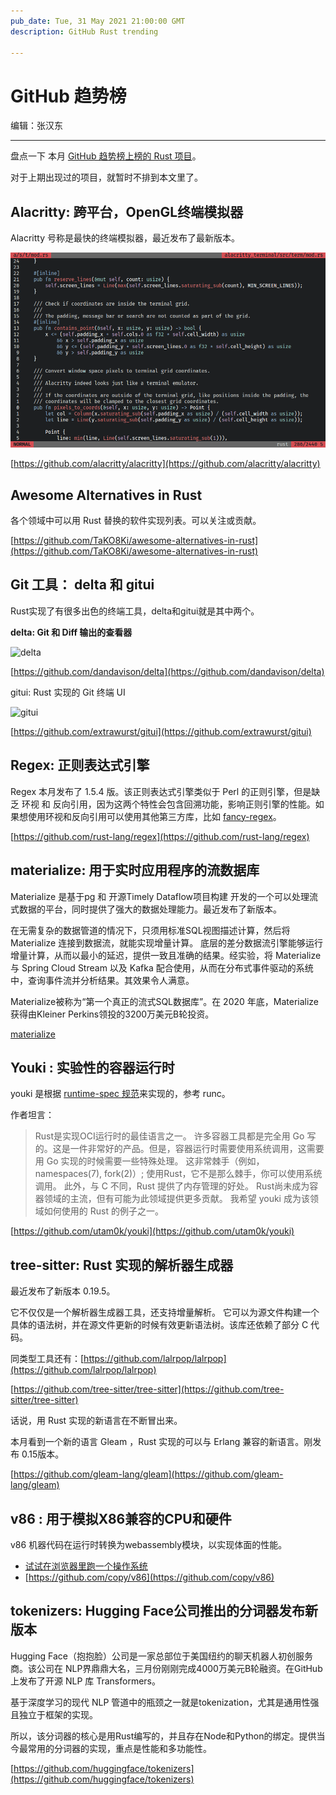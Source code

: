 ```yaml
---
pub_date: Tue, 31 May 2021 21:00:00 GMT
description: GitHub Rust trending

---
```


# GitHub 趋势榜

编辑：张汉东

---

盘点一下 本月 [GitHub 趋势榜上榜的 Rust 项目](https://github.com/trending/rust?since=daily)。

对于上期出现过的项目，就暂时不排到本文里了。

## Alacritty: 跨平台，OpenGL终端模拟器

Alacritty 号称是最快的终端模拟器，最近发布了最新版本。

![alacritty](./image/github/alacritty.png)

[https://github.com/alacritty/alacritty](https://github.com/alacritty/alacritty)

## Awesome Alternatives in Rust

各个领域中可以用 Rust 替换的软件实现列表。可以关注或贡献。

[https://github.com/TaKO8Ki/awesome-alternatives-in-rust](https://github.com/TaKO8Ki/awesome-alternatives-in-rust)

## Git 工具： delta 和 gitui

Rust实现了有很多出色的终端工具，delta和gitui就是其中两个。


**delta: Git 和 Diff 输出的查看器**

![delta](https://user-images.githubusercontent.com/52205/87230973-412eb900-c381-11ea-8aec-cc200290bd1b.png)

[https://github.com/dandavison/delta](https://github.com/dandavison/delta)

gitui: Rust 实现的 Git 终端 UI

![gitui](https://github.com/extrawurst/gitui/raw/master/demo.gif)

[https://github.com/extrawurst/gitui](https://github.com/extrawurst/gitui)

## Regex: 正则表达式引擎

Regex 本月发布了 1.5.4 版。该正则表达式引擎类似于 Perl 的正则引擎，但是缺乏 环视 和 反向引用，因为这两个特性会包含回溯功能，影响正则引擎的性能。如果想使用环视和反向引用可以使用其他第三方库，比如 [fancy-regex](https://github.com/fancy-regex/fancy-regex)。

[https://github.com/rust-lang/regex](https://github.com/rust-lang/regex)

## materialize: 用于实时应用程序的流数据库

Materialize 是基于pg 和 开源Timely Dataflow项目构建 开发的一个可以处理流式数据的平台，同时提供了强大的数据处理能力。最近发布了新版本。 

在无需复杂的数据管道的情况下，只须用标准SQL视图描述计算，然后将Materialize 连接到数据流，就能实现增量计算。 底层的差分数据流引擎能够运行增量计算，从而以最小的延迟，提供一致且准确的结果。经实验，将 Materialize 与 Spring Cloud Stream 以及 Kafka 配合使用，从而在分布式事件驱动的系统中，查询事件流并分析结果。其效果令人满意。

Materialize被称为“第一个真正的流式SQL数据库”。在 2020 年底，Materialize获得由Kleiner Perkins领投的3200万美元B轮投资。

[materialize](https://github.com/MaterializeInc/materialize)

## Youki : 实验性的容器运行时

youki 是根据 [runtime-spec 规范](https://github.com/opencontainers/runtime-spec)来实现的，参考 runc。

作者坦言：

> Rust是实现OCI运行时的最佳语言之一。 许多容器工具都是完全用 Go 写的。这是一件非常好的产品。但是，容器运行时需要使用系统调用，这需要用 Go 实现的时候需要一些特殊处理。 这非常棘手（例如，namespaces(7), fork(2)）; 使用Rust，它不是那么棘手，你可以使用系统调用。 此外，与 C 不同，Rust 提供了内存管理的好处。 Rust尚未成为容器领域的主流，但有可能为此领域提供更多贡献。 我希望 youki 成为该领域如何使用的 Rust 的例子之一。

[https://github.com/utam0k/youki](https://github.com/utam0k/youki)

## tree-sitter: Rust 实现的解析器生成器

最近发布了新版本 0.19.5。

它不仅仅是一个解析器生成器工具，还支持增量解析。 它可以为源文件构建一个具体的语法树，并在源文件更新的时候有效更新语法树。该库还依赖了部分 C 代码。

同类型工具还有：[https://github.com/lalrpop/lalrpop](https://github.com/lalrpop/lalrpop)

[https://github.com/tree-sitter/tree-sitter](https://github.com/tree-sitter/tree-sitter)

话说，用 Rust 实现的新语言在不断冒出来。

本月看到一个新的语言 Gleam ，Rust 实现的可以与 Erlang 兼容的新语言。刚发布 0.15版本。

[https://github.com/gleam-lang/gleam](https://github.com/gleam-lang/gleam)

## v86 : 用于模拟X86兼容的CPU和硬件

v86 机器代码在运行时转换为webassembly模块，以实现体面的性能。

- [试试在浏览器里跑一个操作系统](https://copy.sh/v86/)
- [https://github.com/copy/v86](https://github.com/copy/v86)

## tokenizers: Hugging Face公司推出的分词器发布新版本

Hugging Face（抱抱脸）公司是一家总部位于美国纽约的聊天机器人初创服务商。该公司在 NLP界鼎鼎大名，三月份刚刚完成4000万美元B轮融资。在GitHub上发布了开源 NLP 库 Transformers。

基于深度学习的现代 NLP 管道中的瓶颈之一就是tokenization，尤其是通用性强且独立于框架的实现。

所以，该分词器的核心是用Rust编写的，并且存在Node和Python的绑定。提供当今最常用的分词器的实现，重点是性能和多功能性。

[https://github.com/huggingface/tokenizers](https://github.com/huggingface/tokenizers)